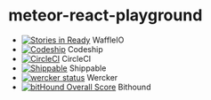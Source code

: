 # meteor-react-playground
- [![Stories in Ready](https://badge.waffle.io/Madsn/meteor-react-playground.svg?label=ready&title=Ready)](http://waffle.io/Madsn/meteor-react-playground) WaffleIO
- [![Codeship](https://codeship.com/projects/5c1d88e0-fb73-0133-c1d6-62d1465027aa/status?branch=master)](https://codeship.com/projects/151903) Codeship
- [![CircleCI](https://circleci.com/gh/Madsn/meteor-react-playground.svg?style=svg)](https://circleci.com/gh/Madsn/meteor-react-playground) CircleCI
- [![Shippable](https://api.shippable.com/projects/5736326d2a8192902e200871/badge?branch=master)](https://app.shippable.com/projects/5736326d2a8192902e200871) Shippable
- [![wercker status](https://app.wercker.com/status/fe0f94c742864acc08dc10e58eddbe1c/m "wercker status")](https://app.wercker.com/project/bykey/fe0f94c742864acc08dc10e58eddbe1c) Wercker
- [![bitHound Overall Score](https://www.bithound.io/github/Madsn/meteor-react-playground/badges/score.svg)](https://www.bithound.io/github/Madsn/meteor-react-playground) Bithound